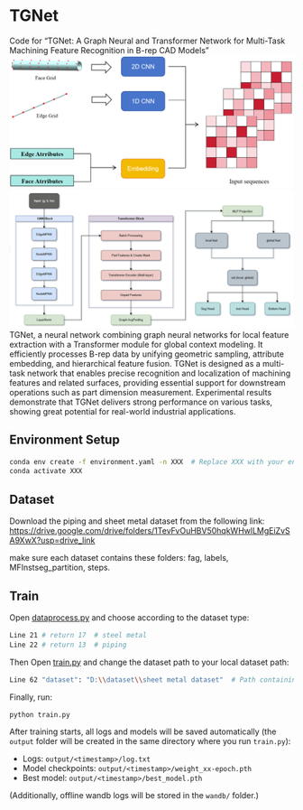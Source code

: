 # TGNet
Code for “TGNet: A Graph Neural and Transformer Network for Multi-Task Machining Feature Recognition in B-rep CAD Models”
![B-rep data processing](image/network.png)
![Network Architecture](image/archi.png)
TGNet, a neural network combining graph neural networks for local feature extraction with a Transformer module for global context modeling. It efficiently processes B-rep data by unifying geometric sampling, attribute embedding, and hierarchical feature fusion. TGNet is designed as a multi-task network that enables precise recognition and localization of machining features and related surfaces, providing essential support for downstream operations such as part dimension measurement. Experimental results demonstrate that TGNet delivers strong performance on various tasks, showing great potential for real-world industrial applications.

## Environment Setup
```bash
conda env create -f environment.yaml -n XXX  # Replace XXX with your environment name
conda activate XXX
```
## Dataset
Download the piping and sheet metal dataset from the following link:
https://drive.google.com/drive/folders/1TevFvOuHBV50hqkWHwlLMgEiZvSA9XwX?usp=drive_link 

make sure each dataset contains these folders: fag, labels, MFInstseg_partition, steps.

## Train
Open [dataprocess.py](Code/dataprocess.py) and choose according to the dataset type:
```bash
Line 21 # return 17  # steel metal
Line 22 # return 13  # piping
```
Then Open [train.py](Code/train.py) and change the dataset path to your local dataset path:
```bash
Line 62 "dataset": "D:\\dataset\\sheet metal dataset"  # Path containing 'fag', 'labels', 'MFInstseg_partition', and 'steps'
```
Finally, run: 
```bash
python train.py
```
After training starts, all logs and models will be saved automatically (the `output` folder will be created in the same directory where you run `train.py`):
- Logs: `output/<timestamp>/log.txt`
- Model checkpoints: `output/<timestamp>/weight_xx-epoch.pth`
- Best model: `output/<timestamp>/best_model.pth`

(Additionally, offline wandb logs will be stored in the `wandb/` folder.)
